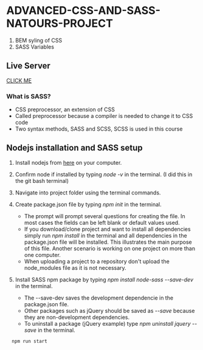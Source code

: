 # ADVANCED-CSS-AND-SASS-NATOURS-PROJECT

1. BEM syling of CSS
1. SASS Variables

## Live Server
[CLICK ME](https://diamondabhishek.github.io/ADVANCED-CSS-NATOURS/)

### What is SASS?
- CSS preprocessor, an extension of CSS
- Called preprocessor because a compiler is needed to change it to CSS code
- Two syntax methods, SASS and SCSS, SCSS is used in this course

## Nodejs installation and SASS setup
1. Install nodejs from [here](https://nodejs.org/en/) on your computer.
    
1. Confirm node if installed by typing *node -v* in the terminal. (I did this in the git bash terminal)

1. Navigate into project folder using the terminal commands.

1. Create package.json file by typing *npm init* in the terminal.
    + The prompt will prompt several questions for creating the file. In most cases the fields can be left blank or default values used.
    + If you download/clone project and want to install all dependencies simply run *npm install* in the terminal and 
    all dependencies in the package.json file will be installed. This illustrates the main purpose of this file. Another scenario is working on one project on more than one computer.
    + When uploading a project to a repository don't upload the node_modules file as it is not necessary.

1. Install SASS npm package by typing *npm install node-sass --save-dev* in the terminal.
    + The --save-dev saves the development dependencie in the package.json file.
    + Other packages such as jQuery should be saved as *--save* because they are non-development dependencies.
    + To uninstall a package (jQuery example) type *npm uninstall jquery --save* in the terminal.
```
  npm run start
```
  
